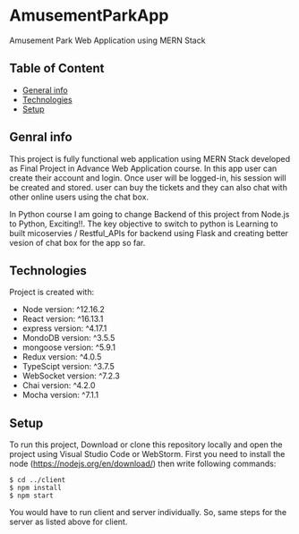 # AmusementParkApp
Amusement Park Web Application using MERN Stack

## Table of Content
* [General info](#general-info)
* [Technologies](#technologies)
* [Setup](#setup)

## Genral info
This project is fully functional web application using MERN Stack developed as Final Project in Advance Web Application course. In this app user can create their account and login. Once user will be logged-in, his session will be created and stored. user can buy the tickets and they can also chat with other online users using the chat box.

In Python course I am going to change Backend of this project from Node.js to Python, Exciting!!. The key objective to switch to python is Learning to built micoservies / Restful_APIs for backend using Flask and creating better vesion of chat box for the app so far. 



## Technologies
Project is created with:
* Node version:  ^12.16.2
* React version: ^16.13.1
* express version:  ^4.17.1
* MondoDB version:  ^3.5.5
* mongoose version:  ^5.9.1
* Redux version: ^4.0.5
* TypeScipt version: ^3.7.5
* WebSocket version: ^7.2.3
* Chai version:  ^4.2.0
* Mocha version:  ^7.1.1

## Setup
To run this project, Download or clone this repository locally and open the project using Visual Studio Code or WebStorm. First you need to install the node (https://nodejs.org/en/download/) then write following commands:

```
$ cd ../client
$ npm install
$ npm start
```
You would have to run client and server individually. So, same steps for the server as listed above for client.


